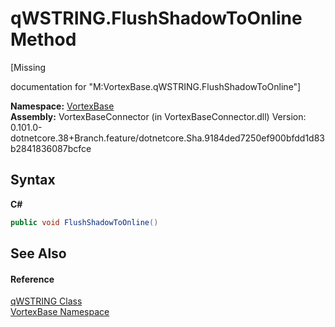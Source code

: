 # qWSTRING.FlushShadowToOnline Method 
 

\[Missing <summary> documentation for "M:VortexBase.qWSTRING.FlushShadowToOnline"\]

**Namespace:**&nbsp;<a href="N_VortexBase.md">VortexBase</a><br />**Assembly:**&nbsp;VortexBaseConnector (in VortexBaseConnector.dll) Version: 0.101.0-dotnetcore.38+Branch.feature/dotnetcore.Sha.9184ded7250ef900bfdd1d83b2841836087bcfce

## Syntax

**C#**<br />
``` C#
public void FlushShadowToOnline()
```


## See Also


#### Reference
<a href="T_VortexBase_qWSTRING.md">qWSTRING Class</a><br /><a href="N_VortexBase.md">VortexBase Namespace</a><br />